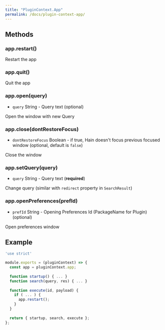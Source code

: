 ```yaml
---
title: "PluginContext.App"
permalink: /docs/plugin-context-app/
---
```

## Methods

### app.restart()
 
  Restart the app
  
### app.quit()

  Quit the app

### app.open(query)
  - `query` String - Query text (optional)

  Open the window with new Query

### app.close(dontRestoreFocus)
  - `dontRestoreFocus` Boolean - if true, Hain doesn't focus previous focused window (optional, default is `false`)

  Close the window
  
### app.setQuery(query)
  - `query` String - Query text (**required**)

  Change query (similar with `redirect` property in `SearchResult`)
  
### app.openPreferences(prefId)
  - `prefId` String - Opening Preferences Id (PackageName for Plugin) (optional)

  Open preferences window

## Example

```javascript
'use strict'

module.exports = (pluginContext) => {
  const app = pluginContext.app;
  
  function startup() { ... }
  function search(query, res) { ... }
  
  function execute(id, payload) {
    if ( ... ) {
      app.restart();
    }
  }
  
  return { startup, search, execute };
};
```
